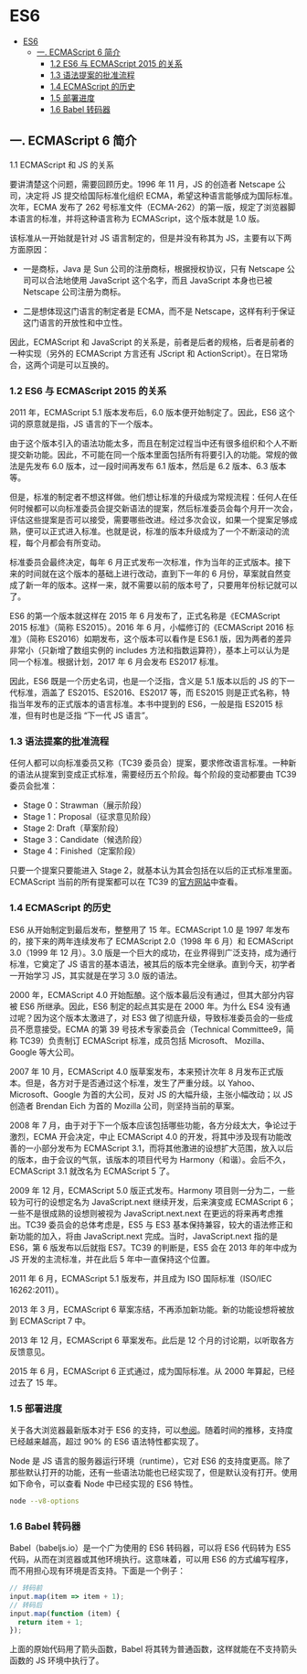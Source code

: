 # ES6

<!-- @import "[TOC]" {cmd="toc" depthFrom=1 depthTo=6 orderedList=false} -->

<!-- code_chunk_output -->

- [ES6](#es6)
  - [一. ECMAScript 6 简介](#一-ecmascript-6-简介)
    - [1.2 ES6 与 ECMAScript 2015 的关系](#12-es6-与-ecmascript-2015-的关系)
    - [1.3 语法提案的批准流程](#13-语法提案的批准流程)
    - [1.4 ECMAScript 的历史](#14-ecmascript-的历史)
    - [1.5 部署进度](#15-部署进度)
    - [1.6 Babel 转码器](#16-babel-转码器)

<!-- /code_chunk_output -->

## 一. ECMAScript 6 简介

1.1 ECMAScript 和 JS 的关系

要讲清楚这个问题，需要回顾历史。1996 年 11 月，JS 的创造者 Netscape 公司，决定将 JS 提交给国际标准化组织 ECMA，希望这种语言能够成为国际标准。次年，ECMA 发布了 262 号标准文件（ECMA-262）的第一版，规定了浏览器脚本语言的标准，并将这种语言称为 ECMAScript，这个版本就是 1.0 版。

该标准从一开始就是针对 JS 语言制定的，但是并没有称其为 JS，主要有以下两方面原因：

- 一是商标，Java 是 Sun 公司的注册商标，根据授权协议，只有 Netscape 公司可以合法地使用 JavaScript 这个名字，而且 JavaScript 本身也已被 Netscape 公司注册为商标。

- 二是想体现这门语言的制定者是 ECMA，而不是 Netscape，这样有利于保证这门语言的开放性和中立性。

因此，ECMAScript 和 JavaScript 的关系是，前者是后者的规格，后者是前者的一种实现（另外的 ECMAScript 方言还有 JScript 和 ActionScript）。在日常场合，这两个词是可以互换的。

### 1.2 ES6 与 ECMAScript 2015 的关系

2011 年，ECMAScript 5.1 版本发布后，6.0 版本便开始制定了。因此，ES6 这个词的原意就是指，JS 语言的下一个版本。

由于这个版本引入的语法功能太多，而且在制定过程当中还有很多组织和个人不断提交新功能。因此，不可能在同一个版本里面包括所有将要引入的功能。常规的做法是先发布 6.0 版本，过一段时间再发布 6.1 版本，然后是 6.2 版本、6.3 版本等。

但是，标准的制定者不想这样做。他们想让标准的升级成为常规流程：任何人在任何时候都可以向标准委员会提交新语法的提案，然后标准委员会每个月开一次会，评估这些提案是否可以接受，需要哪些改进。经过多次会议，如果一个提案足够成熟，便可以正式进入标准。也就是说，标准的版本升级成为了一个不断滚动的流程，每个月都会有所变动。

标准委员会最终决定，每年 6 月正式发布一次标准，作为当年的正式版本。接下来的时间就在这个版本的基础上进行改动，直到下一年的 6 月份，草案就自然变成了新一年的版本。这样一来，就不需要以前的版本号了，只要用年份标记就可以了。

ES6 的第一个版本就这样在 2015 年 6 月发布了，正式名称是《ECMAScript 2015 标准》（简称 ES2015）。2016 年 6 月，小幅修订的《ECMAScript 2016 标准》（简称 ES2016）如期发布，这个版本可以看作是 ES6.1 版，因为两者的差异非常小（只新增了数组实例的 includes 方法和指数运算符），基本上可以认为是同一个标准。根据计划，2017 年 6 月会发布 ES2017 标准。

因此，ES6 既是一个历史名词，也是一个泛指，含义是 5.1 版本以后的 JS 的下一代标准，涵盖了 ES2015、ES2016、ES2017 等，而 ES2015 则是正式名称，特指当年发布的正式版本的语言标准。本书中提到的 ES6，一般是指 ES2015 标准，但有时也是泛指 “下一代 JS 语言”。

### 1.3 语法提案的批准流程

任何人都可以向标准委员又称（TC39 委员会）提案，要求修改语言标准。一种新的语法从提案到变成正式标准，需要经历五个阶段。每个阶段的变动都要由 TC39 委员会批准：

- Stage 0：Strawman（展示阶段）
- Stage 1：Proposal（征求意见阶段）
- Stage 2: Draft（草案阶段）
- Stage 3：Candidate（候选阶段）
- Stage 4：Finished（定案阶段）

只要一个提案只要能进入 Stage 2，就基本认为其会包括在以后的正式标准里面。ECMAScript 当前的所有提案都可以在 TC39 的[官方网站](https://www.github.com/tc39/ecma262)中查看。

### 1.4 ECMAScript 的历史

ES6 从开始制定到最后发布，整整用了 15 年。ECMAScript 1.0 是 1997 年发布的，接下来的两年连续发布了 ECMAScript 2.0（1998 年 6 月）和 ECMAScript 3.0（1999 年 12 月）。3.0 版是一个巨大的成功，在业界得到广泛支持，成为通行标准，它奠定了 JS 语言的基本语法，被其后的版本完全继承。直到今天，初学者一开始学习 JS，其实就是在学习 3.0 版的语法。

2000 年，ECMAScript 4.0 开始酝酿。这个版本最后没有通过，但其大部分内容被 ES6 所继承。因此，ES6 制定的起点其实是在 2000 年。为什么 ES4 没有通过呢？因为这个版本太激进了，对 ES3 做了彻底升级，导致标准委员会的一些成员不愿意接受。ECMA 的第 39 号技术专家委员会（Technical Committee9，简称 TC39）负责制订 ECMAScript 标准，成员包括 Microsoft、 Mozilla、 Google 等大公司。

2007 年 10 月，ECMAScript 4.0 版草案发布，本来预计次年 8 月发布正式版本。但是，各方对于是否通过这个标准，发生了严重分歧。以 Yahoo、Microsoft、Google 为首的大公司，反对 JS 的大幅升级，主张小幅改动；以 JS 创造者 Brendan Eich 为首的 Mozilla 公司，则坚持当前的草案。

2008 年 7 月，由于对于下一个版本应该包括哪些功能，各方分歧太大，争论过于激烈，ECMA 开会决定，中止 ECMAScript 4.0 的开发，将其中涉及现有功能改善的一小部分发布为 ECMAScript 3.1，而将其他激进的设想扩大范围，放入以后的版本，由于会议的气氛，该版本的项目代号为 Harmony（和谐）。会后不久，ECMAScript 3.1 就改名为 ECMAScript 5 了。

2009 年 12 月，ECMAScript 5.0 版正式发布。Harmony 项目则一分为二，一些较为可行的设想定名为 JavaScript.next 继续开发，后来演变成 ECMAScript 6；一些不是很成熟的设想则被视为 JavaScript.next.next
在更远的将来再考虑推出。TC39 委员会的总体考虑是，ES5 与 ES3 基本保持兼容，较大的语法修正和新功能的加入，将由 JavaScript.next 完成。当时，JavaScript.next 指的是 ES6，第 6 版发布以后就指 ES7。TC39 的判断是，ES5 会在 2013 年的年中成为 JS 开发的主流标准，并在此后 5 年中一直保持这个位置。

2011 年 6 月，ECMAScript 5.1 版发布，并且成为 ISO 国际标准（ISO/IEC 16262:2011）。

2013 年 3 月，ECMAScript 6 草案冻结，不再添加新功能。新的功能设想将被放到 ECMAScript 7 中。

2013 年 12 月，ECMAScript 6 草案发布。此后是 12 个月的讨论期，以听取各方反馈意见。

2015 年 6 月，ECMAScript 6 正式通过，成为国际标准。从 2000 年算起，已经过去了 15 年。

### 1.5 部署进度

关于各大浏览器最新版本对于 ES6 的支持，可以[参阅](https://kangax.github.io/es5-compat-table/es6)。随着时间的推移，支持度已经越来越高，超过 90% 的 ES6 语法特性都实现了。

Node 是 JS 语言的服务器运行环境（runtime），它对 ES6 的支持度更高。除了那些默认打开的功能，还有一些语法功能也已经实现了，但是默认没有打开。使用如下命令，可以查看 Node 中已经实现的 ES6 特性。

```sh
node --v8-options
```

### 1.6 Babel 转码器

Babel（babeljs.io）是一个广为使用的 ES6 转码器，可以将 ES6 代码转为 ES5 代码，从而在浏览器或其他环境执行。这意味着，可以用 ES6 的方式编写程序，而不用担心现有环境是否支持。下面是一个例子：

```js
// 转码前
input.map(item => item + 1);
// 转码后
input.map(function (item) {
  return item + 1;
});
```

上面的原始代码用了箭头函数，Babel 将其转为普通函数，这样就能在不支持箭头函数的 JS 环境中执行了。
